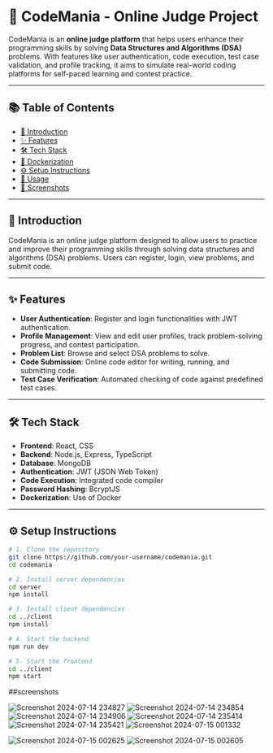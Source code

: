 # 🚀 CodeMania - Online Judge Project

CodeMania is an **online judge platform** that helps users enhance their programming skills by solving **Data Structures and Algorithms (DSA)** problems. With features like user authentication, code execution, test case validation, and profile tracking, it aims to simulate real-world coding platforms for self-paced learning and contest practice.

---

## 📚 Table of Contents

- [📌 Introduction](#introduction)
- [✨ Features](#features)
- [🛠️ Tech Stack](#tech-stack)
- [🐳 Dockerization](#dockerization)
- [⚙️ Setup Instructions](#setup-instructions)
- [🚀 Usage](#usage)
- [📸 Screenshots](#screenshots)

---

## 📌 Introduction

CodeMania is an online judge platform designed to allow users to practice and improve their programming skills through solving data structures and algorithms (DSA) problems. Users can register, login, view problems, and submit code.

---

## ✨ Features

- **User Authentication**: Register and login functionalities with JWT authentication.  
- **Profile Management**: View and edit user profiles, track problem-solving progress, and contest participation.  
- **Problem List**: Browse and select DSA problems to solve.  
- **Code Submission**: Online code editor for writing, running, and submitting code.  
- **Test Case Verification**: Automated checking of code against predefined test cases.

---

## 🛠️ Tech Stack

- **Frontend**: React, CSS  
- **Backend**: Node.js, Express, TypeScript  
- **Database**: MongoDB  
- **Authentication**: JWT (JSON Web Token)  
- **Code Execution**: Integrated code compiler  
- **Password Hashing**: BcryptJS  
- **Dockerization**: Use of Docker

---

## ⚙️ Setup Instructions

```bash
# 1. Clone the repository
git clone https://github.com/your-username/codemania.git
cd codemania

# 2. Install server dependencies
cd server
npm install

# 3. Install client dependencies
cd ../client
npm install

# 4. Start the backend
npm run dev

# 5. Start the frontend
cd ../client
npm start

```

##screenshots

![Screenshot 2024-07-14 234827](https://github.com/user-attachments/assets/7cebe038-b137-4dc7-afa4-55e31d3fb8b4)
![Screenshot 2024-07-14 234854](https://github.com/user-attachments/assets/a0194f74-4470-49cd-bfd1-e79bb07b20ff)
![Screenshot 2024-07-14 234906](https://github.com/user-attachments/assets/1499a855-02d0-4e49-9664-d3b442e6a120)
![Screenshot 2024-07-14 235414](https://github.com/user-attachments/assets/593465cd-6a33-429e-9f51-3c4f7a3a82d5)
![Screenshot 2024-07-14 235421](https://github.com/user-attachments/assets/8a725155-caed-4304-8d96-ab48a1021a95)
![Screenshot 2024-07-15 001332](https://github.com/user-attachments/assets/0a45fa82-1ee2-4f8e-9edd-30482b3ba8b8)

![Screenshot 2024-07-15 002625](https://github.com/user-attachments/assets/71fb562e-8623-4449-a564-e196bb6bbc24)
![Screenshot 2024-07-15 002605](https://github.com/user-attachments/assets/8abacfa2-e6ea-4b8f-852f-220a793e4d28)
